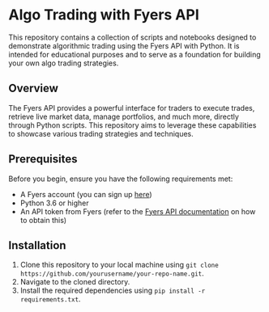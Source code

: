 # Algo Trading with Fyers API

This repository contains a collection of scripts and notebooks designed to demonstrate algorithmic trading using the Fyers API with Python. It is intended for educational purposes and to serve as a foundation for building your own algo trading strategies.

## Overview

The Fyers API provides a powerful interface for traders to execute trades, retrieve live market data, manage portfolios, and much more, directly through Python scripts. This repository aims to leverage these capabilities to showcase various trading strategies and techniques.

## Prerequisites

Before you begin, ensure you have the following requirements met:
- A Fyers account (you can sign up [here](https://www.fyers.in/))
- Python 3.6 or higher
- An API token from Fyers (refer to the [Fyers API documentation](https://myapi.fyers.in/docs/) on how to obtain this)

## Installation

1. Clone this repository to your local machine using `git clone https://github.com/yourusername/your-repo-name.git`.
2. Navigate to the cloned directory.
3. Install the required dependencies using `pip install -r requirements.txt`.


